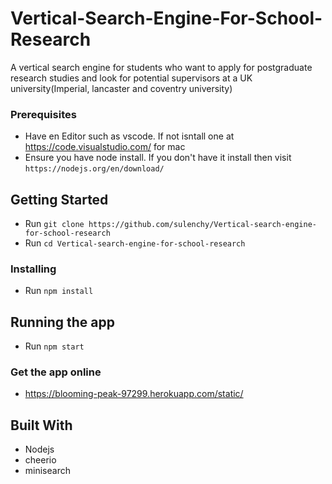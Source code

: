 # Vertical-Search-Engine-For-School-Research

A vertical search engine for students who want to apply for postgraduate research studies and look for potential supervisors at a UK university(Imperial, lancaster and coventry university)

### Prerequisites

- Have en Editor such as vscode. If not isntall one at https://code.visualstudio.com/ for mac
- Ensure you have node install. If you don't have it install then visit `https://nodejs.org/en/download/`

## Getting Started

- Run `git clone https://github.com/sulenchy/Vertical-search-engine-for-school-research`
- Run `cd Vertical-search-engine-for-school-research`

### Installing

- Run `npm install`

## Running the app

- Run `npm start`
### Get the app online

- https://blooming-peak-97299.herokuapp.com/static/

## Built With

- Nodejs
- cheerio
- minisearch

